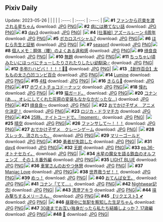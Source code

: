 ## Pixiv Daily
Update: 2023-05-26
|      |      |      |
| :----: | :----: | :----: |
|![](https://pixiv.microyu.workers.dev/c/240x480/img-master/img/2023/05/25/00/00/38/108412684_p0_master1200.jpg) **#1** [ファンから花束を渡される星ちゃん](https://www.pixiv.net/artworks/108412684) download: [JPG](https://pixiv.microyu.workers.dev/img-original/img/2023/05/25/00/00/38/108412684_p0.jpg) [PNG](https://pixiv.microyu.workers.dev/img-original/img/2023/05/25/00/00/38/108412684_p0.png)|![](https://pixiv.microyu.workers.dev/c/240x480/img-master/img/2023/05/24/17/52/31/108402081_p0_master1200.jpg) **#2** [病には勝てない話](https://www.pixiv.net/artworks/108402081) download: [JPG](https://pixiv.microyu.workers.dev/img-original/img/2023/05/24/17/52/31/108402081_p0.jpg) [PNG](https://pixiv.microyu.workers.dev/img-original/img/2023/05/24/17/52/31/108402081_p0.png)|![](https://pixiv.microyu.workers.dev/c/240x480/img-master/img/2023/05/24/01/11/56/108388258_p0_master1200.jpg) **#3** [day3](https://www.pixiv.net/artworks/108388258) download: [JPG](https://pixiv.microyu.workers.dev/img-original/img/2023/05/24/01/11/56/108388258_p0.jpg) [PNG](https://pixiv.microyu.workers.dev/img-original/img/2023/05/24/01/11/56/108388258_p0.png)|
|![](https://pixiv.microyu.workers.dev/c/240x480/img-master/img/2023/05/24/00/00/35/108386032_p0_master1200.jpg) **#4** [[仕事絵] アズールレーン 6周年](https://www.pixiv.net/artworks/108386032) download: [JPG](https://pixiv.microyu.workers.dev/img-original/img/2023/05/24/00/00/35/108386032_p0.jpg) [PNG](https://pixiv.microyu.workers.dev/img-original/img/2023/05/24/00/00/35/108386032_p0.png)|![](https://pixiv.microyu.workers.dev/c/240x480/img-master/img/2023/05/24/00/02/33/108386230_p0_master1200.jpg) **#5** [ボカロスペシャル7](https://www.pixiv.net/artworks/108386230) download: [JPG](https://pixiv.microyu.workers.dev/img-original/img/2023/05/24/00/02/33/108386230_p0.jpg) [PNG](https://pixiv.microyu.workers.dev/img-original/img/2023/05/24/00/02/33/108386230_p0.png)|![](https://pixiv.microyu.workers.dev/c/240x480/img-master/img/2023/05/24/16/15/09/108400240_p0_master1200.jpg) **#6** [ほむら先生と証拠](https://www.pixiv.net/artworks/108400240) download: [JPG](https://pixiv.microyu.workers.dev/img-original/img/2023/05/24/16/15/09/108400240_p0.jpg) [PNG](https://pixiv.microyu.workers.dev/img-original/img/2023/05/24/16/15/09/108400240_p0.png)|
|![](https://pixiv.microyu.workers.dev/c/240x480/img-master/img/2023/05/24/04/43/54/108391191_p0_master1200.jpg) **#7** [season1](https://www.pixiv.net/artworks/108391191) download: [JPG](https://pixiv.microyu.workers.dev/img-original/img/2023/05/24/04/43/54/108391191_p0.jpg) [PNG](https://pixiv.microyu.workers.dev/img-original/img/2023/05/24/04/43/54/108391191_p0.png)|![](https://pixiv.microyu.workers.dev/c/240x480/img-master/img/2023/05/25/07/00/07/108419162_p0_master1200.jpg) **#8** [個人メモ：胴体（腰）のよくある違和感](https://www.pixiv.net/artworks/108419162) download: [JPG](https://pixiv.microyu.workers.dev/img-original/img/2023/05/25/07/00/07/108419162_p0.jpg) [PNG](https://pixiv.microyu.workers.dev/img-original/img/2023/05/25/07/00/07/108419162_p0.png)|![](https://pixiv.microyu.workers.dev/c/240x480/img-master/img/2023/05/25/02/46/23/108416593_p0_master1200.jpg) **#9** [绮良良](https://www.pixiv.net/artworks/108416593) download: [JPG](https://pixiv.microyu.workers.dev/img-original/img/2023/05/25/02/46/23/108416593_p0.jpg) [PNG](https://pixiv.microyu.workers.dev/img-original/img/2023/05/25/02/46/23/108416593_p0.png)|
|![](https://pixiv.microyu.workers.dev/c/240x480/img-master/img/2023/05/25/12/45/26/108423452_p0_master1200.jpg) **#10** [無題](https://www.pixiv.net/artworks/108423452) download: [JPG](https://pixiv.microyu.workers.dev/img-original/img/2023/05/25/12/45/26/108423452_p0.jpg) [PNG](https://pixiv.microyu.workers.dev/img-original/img/2023/05/25/12/45/26/108423452_p0.png)|![](https://pixiv.microyu.workers.dev/c/240x480/img-master/img/2023/05/24/12/00/05/108396186_p0_master1200.jpg) **#11** [ちっちゃい頃みたいにほっぺにチューしたりされたりしたい幼馴染♂](https://www.pixiv.net/artworks/108396186) download: [JPG](https://pixiv.microyu.workers.dev/img-original/img/2023/05/24/12/00/05/108396186_p0.jpg) [PNG](https://pixiv.microyu.workers.dev/img-original/img/2023/05/24/12/00/05/108396186_p0.png)|![](https://pixiv.microyu.workers.dev/c/240x480/img-master/img/2023/05/25/00/00/06/108412571_p0_master1200.jpg) **#12** [冬弥ｸﾝハピバ！！！！🎂🎉](https://www.pixiv.net/artworks/108412571) download: [JPG](https://pixiv.microyu.workers.dev/img-original/img/2023/05/25/00/00/06/108412571_p0.jpg) [PNG](https://pixiv.microyu.workers.dev/img-original/img/2023/05/25/00/00/06/108412571_p0.png)|
|![](https://pixiv.microyu.workers.dev/c/240x480/img-master/img/2023/05/25/18/02/24/108428531_p0_master1200.jpg) **#13** [【創作百合】太ももの太さ凸凹コンビ百合](https://www.pixiv.net/artworks/108428531) download: [JPG](https://pixiv.microyu.workers.dev/img-original/img/2023/05/25/18/02/24/108428531_p0.jpg) [PNG](https://pixiv.microyu.workers.dev/img-original/img/2023/05/25/18/02/24/108428531_p0.png)|![](https://pixiv.microyu.workers.dev/c/240x480/img-master/img/2023/05/25/23/50/38/108386068_p0_master1200.jpg) **#14** [Lumine](https://www.pixiv.net/artworks/108386068) download: [JPG](https://pixiv.microyu.workers.dev/img-original/img/2023/05/25/23/50/38/108386068_p0.jpg) [PNG](https://pixiv.microyu.workers.dev/img-original/img/2023/05/25/23/50/38/108386068_p0.png)|![](https://pixiv.microyu.workers.dev/c/240x480/img-master/img/2023/05/24/11/18/59/108395622_p0_master1200.jpg) **#15** [4柱](https://www.pixiv.net/artworks/108395622) download: [JPG](https://pixiv.microyu.workers.dev/img-original/img/2023/05/24/11/18/59/108395622_p0.jpg) [PNG](https://pixiv.microyu.workers.dev/img-original/img/2023/05/24/11/18/59/108395622_p0.png)|
|![](https://pixiv.microyu.workers.dev/c/240x480/img-master/img/2023/05/24/00/00/57/108386089_p0_master1200.jpg) **#16** [きらら🐾](https://www.pixiv.net/artworks/108386089) download: [JPG](https://pixiv.microyu.workers.dev/img-original/img/2023/05/24/00/00/57/108386089_p0.jpg) [PNG](https://pixiv.microyu.workers.dev/img-original/img/2023/05/24/00/00/57/108386089_p0.png)|![](https://pixiv.microyu.workers.dev/c/240x480/img-master/img/2023/05/24/23/31/27/108411617_p0_master1200.jpg) **#17** [ホワイトチョコドーナッツ](https://www.pixiv.net/artworks/108411617) download: [JPG](https://pixiv.microyu.workers.dev/img-original/img/2023/05/24/23/31/27/108411617_p0.jpg) [PNG](https://pixiv.microyu.workers.dev/img-original/img/2023/05/24/23/31/27/108411617_p0.png)|![](https://pixiv.microyu.workers.dev/c/240x480/img-master/img/2023/05/25/16/53/36/108427116_p0_master1200.jpg) **#18** [憧れ](https://www.pixiv.net/artworks/108427116) download: [JPG](https://pixiv.microyu.workers.dev/img-original/img/2023/05/25/16/53/36/108427116_p0.jpg) [PNG](https://pixiv.microyu.workers.dev/img-original/img/2023/05/25/16/53/36/108427116_p0.png)|
|![](https://pixiv.microyu.workers.dev/c/240x480/img-master/img/2023/05/24/14/55/23/108398368_p0_master1200.jpg) **#19** [猫ガード。](https://www.pixiv.net/artworks/108398368) download: [JPG](https://pixiv.microyu.workers.dev/img-original/img/2023/05/24/14/55/23/108398368_p0.jpg) [PNG](https://pixiv.microyu.workers.dev/img-original/img/2023/05/24/14/55/23/108398368_p0.png)|![](https://pixiv.microyu.workers.dev/c/240x480/img-master/img/2023/05/24/14/40/11/108398682_p0_master1200.jpg) **#20** [コナン(あ…、オレにしてくれた灰原の変装もなかなかだったな…)](https://www.pixiv.net/artworks/108398682) download: [JPG](https://pixiv.microyu.workers.dev/img-original/img/2023/05/24/14/40/11/108398682_p0.jpg) [PNG](https://pixiv.microyu.workers.dev/img-original/img/2023/05/24/14/40/11/108398682_p0.png)|![](https://pixiv.microyu.workers.dev/c/240x480/img-master/img/2023/05/25/01/37/10/108415394_p0_master1200.jpg) **#21** [绮良良～](https://www.pixiv.net/artworks/108415394) download: [JPG](https://pixiv.microyu.workers.dev/img-original/img/2023/05/25/01/37/10/108415394_p0.jpg) [PNG](https://pixiv.microyu.workers.dev/img-original/img/2023/05/25/01/37/10/108415394_p0.png)|
|![](https://pixiv.microyu.workers.dev/c/240x480/img-master/img/2023/05/25/10/51/19/108421798_p0_master1200.jpg) **#22** [おでかけ子ザメ　アニメ化決定！](https://www.pixiv.net/artworks/108421798) download: [JPG](https://pixiv.microyu.workers.dev/img-original/img/2023/05/25/10/51/19/108421798_p0.jpg) [PNG](https://pixiv.microyu.workers.dev/img-original/img/2023/05/25/10/51/19/108421798_p0.png)|![](https://pixiv.microyu.workers.dev/c/240x480/img-master/img/2023/05/24/00/13/23/108386650_p0_master1200.jpg) **#23** [ロジカ・ドラマチカ](https://www.pixiv.net/artworks/108386650) download: [JPG](https://pixiv.microyu.workers.dev/img-original/img/2023/05/24/00/13/23/108386650_p0.jpg) [PNG](https://pixiv.microyu.workers.dev/img-original/img/2023/05/24/00/13/23/108386650_p0.png)|![](https://pixiv.microyu.workers.dev/c/240x480/img-master/img/2023/05/25/00/00/40/108412689_p0_master1200.jpg) **#24** [25時、ナイトコードで。『moment』](https://www.pixiv.net/artworks/108412689) download: [JPG](https://pixiv.microyu.workers.dev/img-original/img/2023/05/25/00/00/40/108412689_p0.jpg) [PNG](https://pixiv.microyu.workers.dev/img-original/img/2023/05/25/00/00/40/108412689_p0.png)|
|![](https://pixiv.microyu.workers.dev/c/240x480/img-master/img/2023/05/25/18/29/37/108429121_p0_master1200.jpg) **#25** [晴空](https://www.pixiv.net/artworks/108429121) download: [JPG](https://pixiv.microyu.workers.dev/img-original/img/2023/05/25/18/29/37/108429121_p0.jpg) [PNG](https://pixiv.microyu.workers.dev/img-original/img/2023/05/25/18/29/37/108429121_p0.png)|![](https://pixiv.microyu.workers.dev/c/240x480/img-master/img/2023/05/24/00/00/27/108386002_p0_master1200.jpg) **#26** [ファンサして～！！！](https://www.pixiv.net/artworks/108386002) download: [JPG](https://pixiv.microyu.workers.dev/img-original/img/2023/05/24/00/00/27/108386002_p0.jpg) [PNG](https://pixiv.microyu.workers.dev/img-original/img/2023/05/24/00/00/27/108386002_p0.png)|![](https://pixiv.microyu.workers.dev/c/240x480/img-master/img/2023/05/24/01/17/47/108388395_p0_master1200.jpg) **#27** [おでかけ子ザメ　クレーンゲーム](https://www.pixiv.net/artworks/108388395) download: [JPG](https://pixiv.microyu.workers.dev/img-original/img/2023/05/24/01/17/47/108388395_p0.jpg) [PNG](https://pixiv.microyu.workers.dev/img-original/img/2023/05/24/01/17/47/108388395_p0.png)|
|![](https://pixiv.microyu.workers.dev/c/240x480/img-master/img/2023/05/24/01/04/19/108388084_p0_master1200.jpg) **#28** [スレッタ、流されった。](https://www.pixiv.net/artworks/108388084) download: [JPG](https://pixiv.microyu.workers.dev/img-original/img/2023/05/24/01/04/19/108388084_p0.jpg) [PNG](https://pixiv.microyu.workers.dev/img-original/img/2023/05/24/01/04/19/108388084_p0.png)|![](https://pixiv.microyu.workers.dev/c/240x480/img-master/img/2023/05/25/00/00/09/108412588_p0_master1200.jpg) **#29** [マリーゴールド](https://www.pixiv.net/artworks/108412588) download: [JPG](https://pixiv.microyu.workers.dev/img-original/img/2023/05/25/00/00/09/108412588_p0.jpg) [PNG](https://pixiv.microyu.workers.dev/img-original/img/2023/05/25/00/00/09/108412588_p0.png)|![](https://pixiv.microyu.workers.dev/c/240x480/img-master/img/2023/05/25/12/27/57/108423207_p0_master1200.jpg) **#30** [勇者が失踪した](https://www.pixiv.net/artworks/108423207) download: [JPG](https://pixiv.microyu.workers.dev/img-original/img/2023/05/25/12/27/57/108423207_p0.jpg) [PNG](https://pixiv.microyu.workers.dev/img-original/img/2023/05/25/12/27/57/108423207_p0.png)|
|![](https://pixiv.microyu.workers.dev/c/240x480/img-master/img/2023/05/25/07/52/47/108419749_p0_master1200.jpg) **#31** [day4](https://www.pixiv.net/artworks/108419749) download: [JPG](https://pixiv.microyu.workers.dev/img-original/img/2023/05/25/07/52/47/108419749_p0.jpg) [PNG](https://pixiv.microyu.workers.dev/img-original/img/2023/05/25/07/52/47/108419749_p0.png)|![](https://pixiv.microyu.workers.dev/c/240x480/img-master/img/2023/05/24/17/04/25/108401165_p0_master1200.jpg) **#32** [无题](https://www.pixiv.net/artworks/108401165) download: [JPG](https://pixiv.microyu.workers.dev/img-original/img/2023/05/24/17/04/25/108401165_p0.jpg) [PNG](https://pixiv.microyu.workers.dev/img-original/img/2023/05/24/17/04/25/108401165_p0.png)|![](https://pixiv.microyu.workers.dev/c/240x480/img-master/img/2023/05/24/18/23/34/108402870_p0_master1200.jpg) **#33** [ep.36-オトナセカイ。](https://www.pixiv.net/artworks/108402870) download: [JPG](https://pixiv.microyu.workers.dev/img-original/img/2023/05/24/18/23/34/108402870_p0.jpg) [PNG](https://pixiv.microyu.workers.dev/img-original/img/2023/05/24/18/23/34/108402870_p0.png)|
|![](https://pixiv.microyu.workers.dev/c/240x480/img-master/img/2023/05/24/00/21/44/108385985_p0_master1200.jpg) **#34** [水星の魔女を語る鉄血のオルフェンズ　その１８番外編](https://www.pixiv.net/artworks/108385985) download: [JPG](https://pixiv.microyu.workers.dev/img-original/img/2023/05/24/00/21/44/108385985_p0.jpg) [PNG](https://pixiv.microyu.workers.dev/img-original/img/2023/05/24/00/21/44/108385985_p0.png)|![](https://pixiv.microyu.workers.dev/c/240x480/img-master/img/2023/05/24/09/15/59/108394150_p0_master1200.jpg) **#35** [LIGHT BLUE](https://www.pixiv.net/artworks/108394150) download: [JPG](https://pixiv.microyu.workers.dev/img-original/img/2023/05/24/09/15/59/108394150_p0.jpg) [PNG](https://pixiv.microyu.workers.dev/img-original/img/2023/05/24/09/15/59/108394150_p0.png)|![](https://pixiv.microyu.workers.dev/c/240x480/img-master/img/2023/05/25/00/01/06/108412739_p0_master1200.jpg) **#36** [車掌さんのおやつ休憩](https://www.pixiv.net/artworks/108412739) download: [JPG](https://pixiv.microyu.workers.dev/img-original/img/2023/05/25/00/01/06/108412739_p0.jpg) [PNG](https://pixiv.microyu.workers.dev/img-original/img/2023/05/25/00/01/06/108412739_p0.png)|
|![](https://pixiv.microyu.workers.dev/c/240x480/img-master/img/2023/05/24/00/21/59/108386921_p0_master1200.jpg) **#37** [Maniac Love](https://www.pixiv.net/artworks/108386921) download: [JPG](https://pixiv.microyu.workers.dev/img-original/img/2023/05/24/00/21/59/108386921_p0.jpg) [PNG](https://pixiv.microyu.workers.dev/img-original/img/2023/05/24/00/21/59/108386921_p0.png)|![](https://pixiv.microyu.workers.dev/c/240x480/img-master/img/2023/05/25/10/30/31/108421566_p0_master1200.jpg) **#38** [世界救うぜ！！](https://www.pixiv.net/artworks/108421566) download: [JPG](https://pixiv.microyu.workers.dev/img-original/img/2023/05/25/10/30/31/108421566_p0.jpg) [PNG](https://pixiv.microyu.workers.dev/img-original/img/2023/05/25/10/30/31/108421566_p0.png)|![](https://pixiv.microyu.workers.dev/c/240x480/img-master/img/2023/05/24/00/00/44/108386065_p0_master1200.jpg) **#39** [めっ！](https://www.pixiv.net/artworks/108386065) download: [JPG](https://pixiv.microyu.workers.dev/img-original/img/2023/05/24/00/00/44/108386065_p0.jpg) [PNG](https://pixiv.microyu.workers.dev/img-original/img/2023/05/24/00/00/44/108386065_p0.png)|
|![](https://pixiv.microyu.workers.dev/c/240x480/img-master/img/2023/05/24/07/51/12/108393199_p0_master1200.jpg) **#40** [おてんば女王。](https://www.pixiv.net/artworks/108393199) download: [JPG](https://pixiv.microyu.workers.dev/img-original/img/2023/05/24/07/51/12/108393199_p0.jpg) [PNG](https://pixiv.microyu.workers.dev/img-original/img/2023/05/24/07/51/12/108393199_p0.png)|![](https://pixiv.microyu.workers.dev/c/240x480/img-master/img/2023/05/25/14/20/53/108424863_p0_master1200.jpg) **#41** [コナン「てて…」](https://www.pixiv.net/artworks/108424863) download: [JPG](https://pixiv.microyu.workers.dev/img-original/img/2023/05/25/14/20/53/108424863_p0.jpg) [PNG](https://pixiv.microyu.workers.dev/img-original/img/2023/05/25/14/20/53/108424863_p0.png)|![](https://pixiv.microyu.workers.dev/c/240x480/img-master/img/2023/05/24/18/35/32/108402373_p0_master1200.jpg) **#42** [Nightwear記念Ⅰ](https://www.pixiv.net/artworks/108402373) download: [JPG](https://pixiv.microyu.workers.dev/img-original/img/2023/05/24/18/35/32/108402373_p0.jpg) [PNG](https://pixiv.microyu.workers.dev/img-original/img/2023/05/24/18/35/32/108402373_p0.png)|
|![](https://pixiv.microyu.workers.dev/c/240x480/img-master/img/2023/05/24/00/23/55/108386983_p0_master1200.jpg) **#43** [清澄アキラ](https://www.pixiv.net/artworks/108386983) download: [JPG](https://pixiv.microyu.workers.dev/img-original/img/2023/05/24/00/23/55/108386983_p0.jpg) [PNG](https://pixiv.microyu.workers.dev/img-original/img/2023/05/24/00/23/55/108386983_p0.png)|![](https://pixiv.microyu.workers.dev/c/240x480/img-master/img/2023/05/25/18/53/08/108426089_p0_master1200.jpg) **#44** [挟み撃ちするメリーさん。](https://www.pixiv.net/artworks/108426089) download: [JPG](https://pixiv.microyu.workers.dev/img-original/img/2023/05/25/18/53/08/108426089_p0.jpg) [PNG](https://pixiv.microyu.workers.dev/img-original/img/2023/05/25/18/53/08/108426089_p0.png)|![](https://pixiv.microyu.workers.dev/c/240x480/img-master/img/2023/05/24/00/36/51/108386566_p0_master1200.jpg) **#45** [【リクエスト】💕](https://www.pixiv.net/artworks/108386566) download: [JPG](https://pixiv.microyu.workers.dev/img-original/img/2023/05/24/00/36/51/108386566_p0.jpg) [PNG](https://pixiv.microyu.workers.dev/img-original/img/2023/05/24/00/36/51/108386566_p0.png)|
|![](https://pixiv.microyu.workers.dev/c/240x480/img-master/img/2023/05/24/00/00/36/108386038_p0_master1200.jpg) **#46** [昼寝中に気配を察知した生足ちゃん](https://www.pixiv.net/artworks/108386038) download: [JPG](https://pixiv.microyu.workers.dev/img-original/img/2023/05/24/00/00/36/108386038_p0.jpg) [PNG](https://pixiv.microyu.workers.dev/img-original/img/2023/05/24/00/00/36/108386038_p0.png)|![](https://pixiv.microyu.workers.dev/c/240x480/img-master/img/2023/05/25/00/01/58/108412811_p0_master1200.jpg) **#47** [30歳までお互い独身だったら私たち結婚しよっか？ 17歳編](https://www.pixiv.net/artworks/108412811) download: [JPG](https://pixiv.microyu.workers.dev/img-original/img/2023/05/25/00/01/58/108412811_p0.jpg) [PNG](https://pixiv.microyu.workers.dev/img-original/img/2023/05/25/00/01/58/108412811_p0.png)|![](https://pixiv.microyu.workers.dev/c/240x480/img-master/img/2023/05/24/00/00/46/108386069_p0_master1200.jpg) **#48** [🍩](https://www.pixiv.net/artworks/108386069) download: [JPG](https://pixiv.microyu.workers.dev/img-original/img/2023/05/24/00/00/46/108386069_p0.jpg) [PNG](https://pixiv.microyu.workers.dev/img-original/img/2023/05/24/00/00/46/108386069_p0.png)|
